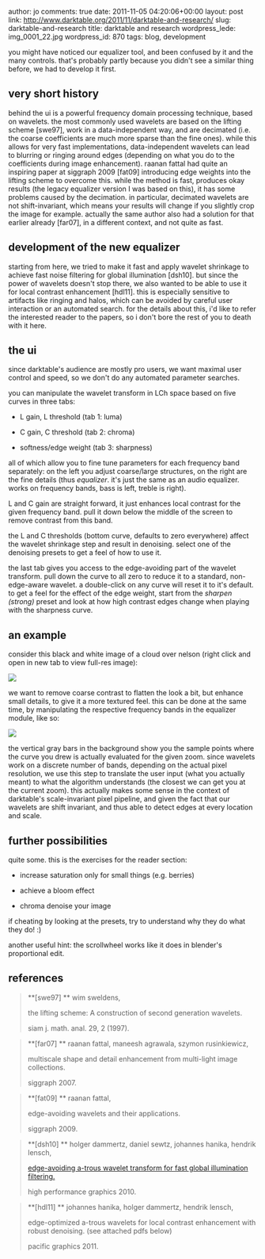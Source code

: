 author: jo
comments: true
date: 2011-11-05 04:20:06+00:00
layout: post
link: http://www.darktable.org/2011/11/darktable-and-research/
slug: darktable-and-research
title: darktable and research
wordpress_lede: img_0001_22.jpg
wordpress_id: 870
tags: blog, development

you might have noticed our equalizer tool, and been confused by it and the many controls. that's probably partly because you didn't see a similar thing before, we had to develop it first.



## very short history


behind the ui is a powerful frequency domain processing technique, based on wavelets. the most commonly used wavelets are based on the lifting scheme [swe97], work in a data-independent way, and are decimated (i.e. the coarse coefficients are much more sparse than the fine ones). while this allows for very fast implementations, data-independent wavelets can lead to blurring or ringing around edges (depending on what you do to the coefficients during image enhancement). raanan fattal had quite an inspiring paper at siggraph 2009 [fat09] introducing edge weights into the lifting scheme to overcome this. while the method is fast, produces okay results (the legacy equalizer version I was based on this), it has some problems caused by the decimation. in particular, decimated wavelets are not shift-invariant, which means your results will change if you slightly crop the image for example. actually the same author also had a solution for that earlier already [far07], in a different context, and not quite as fast.



## development of the new equalizer


starting from here, we tried to make it fast and apply wavelet shrinkage to achieve fast noise filtering for global illumination [dsh10]. but since the power of wavelets doesn't stop there, we also wanted to be able to use it for local contrast enhancement [hdl11]. this is especially sensitive to artifacts like ringing and halos, which can be avoided by careful user interaction or an automated search. for the details about this, i'd like to refer the interested reader to the papers, so i don't bore the rest of you to death with it here.



## the ui


since darktable's audience are mostly pro users, we want maximal user control and speed, so we don't do any automated parameter searches.

you can manipulate the wavelet transform in LCh space based on five curves in three tabs:




  * L gain, L threshold (tab 1: luma)


  * C gain, C threshold (tab 2: chroma)


  * softness/edge weight (tab 3: sharpness)


all of which allow you to fine tune parameters for each frequency band separately: on the left you adjust coarse/large structures, on the right are the fine details (thus _equalizer_. it's just the same as an audio equalizer. works on frequency bands, bass is left, treble is right).

L and C gain are straight forward, it just enhances local contrast for the given frequency band. pull it down below the middle of the screen to remove contrast from this band.

the L and C thresholds (bottom curve, defaults to zero everywhere) affect the wavelet shrinkage step and result in denoising. select one of the denoising presets to get a feel of how to use it.

the last tab gives you access to the edge-avoiding part of the wavelet transform. pull down the curve to all zero to reduce it to a standard, non-edge-aware wavelet. a double-click on any curve will reset it to it's default. to get a feel for the effect of the edge weight, start from the _sharpen (strong)_ preset and look at how high contrast edges change when playing with the sharpness curve.




## an example


consider this black and white image of a cloud over nelson (right click and open in new tab to view full-res image):

[![](http://www.darktable.org/wp-content/uploads/2011/11/original.jpg)](http://www.darktable.org/2011/11/darktable-and-research/original/)

we want to remove coarse contrast to flatten the look a bit, but enhance small details, to give it a more textured feel. this can be done at the same time, by manipulating the respective frequency bands in the equalizer module, like so:

[![](http://www.darktable.org/wp-content/uploads/2011/11/sharp.jpg)](http://www.darktable.org/2011/11/darktable-and-research/sharp/)

the vertical gray bars in the background show you the sample points where the curve you drew is actually evaluated for the given zoom. since wavelets work on a discrete number of bands, depending on the actual pixel resolution, we use this step to translate the user input (what you actually meant) to what the algorithm understands (the closest we can get you at the current zoom). this actually makes some sense in the context of darktable's scale-invariant pixel pipeline, and given the fact that our wavelets are shift invariant, and thus able to detect edges at every location and scale.



## further possibilities


quite some. this is the exercises for the reader section:




  * increase saturation only for small things (e.g. berries)


  * achieve a bloom effect


  * chroma denoise your image


if cheating by looking at the presets, try to understand why they do what they do! :)

another useful hint: the scrollwheel works like it does in blender's proportional edit.



## references





<blockquote>**[swe97] ** wim sweldens,  

the lifting scheme: A construction of second generation wavelets.  

siam j. math. anal. 29, 2 (1997).  
</blockquote>





<blockquote>**[far07] ** raanan fattal, maneesh agrawala, szymon rusinkiewicz,  

multiscale shape and detail enhancement from multi-light image collections.  

siggraph 2007.  
</blockquote>





<blockquote>**[fat09] ** raanan fattal,  

edge-avoiding wavelets and their applications.  

siggraph 2009.  
</blockquote>





<blockquote>**[dsh10] ** holger dammertz, daniel sewtz, johannes hanika, hendrik lensch,  

[edge-avoiding a-trous wavelet transform for fast global illumination filtering.](http://www.uni-ulm.de/in/mi/graphics/atrous-filter.html)  

high performance graphics 2010.  
</blockquote>





<blockquote>**[hdl11] ** johannes hanika, holger dammertz, hendrik lensch,  

edge-optimized a-trous wavelets for local contrast enhancement with robust denoising. (see attached pdfs below)  

pacific graphics 2011.  
</blockquote>






